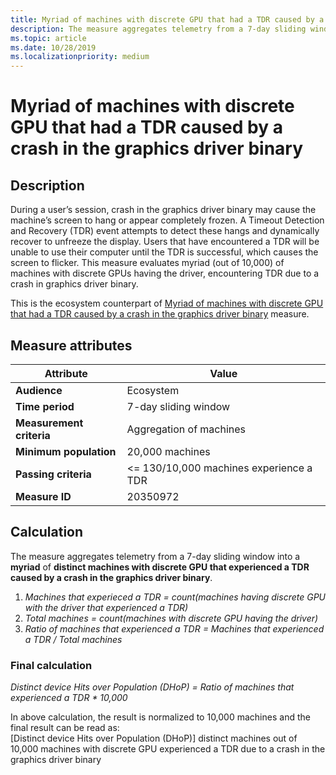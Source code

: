 ```yaml
---
title: Myriad of machines with discrete GPU that had a TDR caused by a crash in the graphics driver binary 
description: The measure aggregates telemetry from a 7-day sliding window into a myriad of distinct machines with discrete GPU that experienced a TDR caused by a crash in the graphics driver binary
ms.topic: article
ms.date: 10/28/2019
ms.localizationpriority: medium
---
```


# Myriad of machines with discrete GPU that had a TDR caused by a crash in the graphics driver binary 

## Description

During a user’s session, crash in the graphics driver binary may cause the machine’s screen to hang or appear completely frozen. A Timeout Detection and Recovery (TDR) event attempts to detect these hangs and dynamically recover to unfreeze the display. Users that have encountered a TDR will be unable to use their computer until the TDR is successful, which causes the screen to flicker. This measure evaluates myriad (out of 10,000) of machines with discrete GPUs having the driver, encountering TDR due to a crash in graphics driver binary.

This is the ecosystem counterpart of [Myriad of machines with discrete GPU that had a TDR caused by a crash in the graphics driver binary](https://docs.microsoft.com/windows-hardware/drivers/dashboard/myriad-of-machines-that-had-tdr-caused-by-crash-in-graphics-driver-binary-standard)  measure.

## Measure attributes

|Attribute|Value|
|----|----|
|**Audience**|Ecosystem|
|**Time period**|7-day sliding window|
|**Measurement criteria**|Aggregation of machines|
|**Minimum population**|20,000 machines|
|**Passing criteria**|<= 130/10,000 machines experience a TDR|
|**Measure ID**|20350972|

## Calculation

The measure aggregates telemetry from a 7-day sliding window into a **myriad** of **distinct machines with discrete GPU that experienced a TDR caused by a crash in the graphics driver binary**.
1. *Machines that experieced a TDR = count(machines having discrete GPU with the driver that experienced a TDR)*
2. *Total machines = count(machines with discrete GPU having the driver)*
3. *Ratio of machines that experienced a TDR = Machines that experienced a TDR / Total machines*

### Final calculation

*Distinct device Hits over Population (DHoP) = Ratio of machines that experienced a TDR * 10,000*

In above calculation, the result is normalized to 10,000 machines and the final result can be read as:  
[Distinct device Hits over Population (DHoP)] distinct machines out of 10,000 machines with discrete GPU experienced a TDR due to a crash in the graphics driver binary
